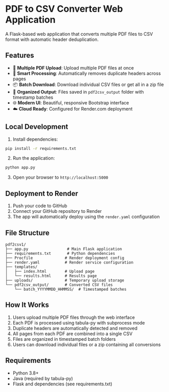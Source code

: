 # PDF to CSV Converter Web Application

A Flask-based web application that converts multiple PDF files to CSV format with automatic header deduplication.

## Features

- 📄 **Multiple PDF Upload**: Upload multiple PDF files at once
- 🔄 **Smart Processing**: Automatically removes duplicate headers across pages
- 📦 **Batch Download**: Download individual CSV files or get all in a zip file
- 🎯 **Organized Output**: Files saved in `pdf2csv_output` folder with timestamp batches
- 🌐 **Modern UI**: Beautiful, responsive Bootstrap interface
- ☁️ **Cloud Ready**: Configured for Render.com deployment

## Local Development

1. Install dependencies:
```bash
pip install -r requirements.txt
```

2. Run the application:
```bash
python app.py
```

3. Open your browser to `http://localhost:5000`

## Deployment to Render

1. Push your code to GitHub
2. Connect your GitHub repository to Render
3. The app will automatically deploy using the `render.yaml` configuration

## File Structure

```
pdf2csv1/
├── app.py                 # Main Flask application
├── requirements.txt       # Python dependencies
├── Procfile              # Render deployment config
├── render.yaml           # Render service configuration
├── templates/
│   ├── index.html        # Upload page
│   └── results.html      # Results page
├── uploads/              # Temporary upload storage
└── pdf2csv_output/       # Converted CSV files
    └── batch_YYYYMMDD_HHMMSS/  # Timestamped batches
```

## How It Works

1. Users upload multiple PDF files through the web interface
2. Each PDF is processed using tabula-py with subprocess mode
3. Duplicate headers are automatically detected and removed
4. All pages from each PDF are combined into a single CSV
5. Files are organized in timestamped batch folders
6. Users can download individual files or a zip containing all conversions

## Requirements

- Python 3.8+
- Java (required by tabula-py)
- Flask and dependencies (see requirements.txt)
